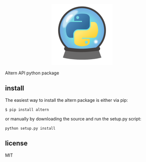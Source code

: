 <p align="center">
  <a href="https://altern.ai">
    <img src="ast/altern-python.png" alt="Altern For Python" />
  </a>

  <p>Altern API python package</p>
</p>

install
--------

The easiest way to install the altern package is either via pip:

```
$ pip install altern
```

or manually by downloading the source and run the setup.py script:

```
python setup.py install
```

license
-------

MIT
